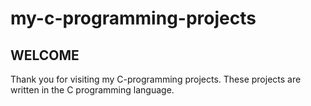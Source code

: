 # my-c-programming-projects
## WELCOME
Thank you for visiting my C-programming projects. These projects are written in the C programming language.
